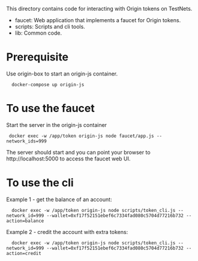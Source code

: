 This directory contains code for interacting with Origin tokens on TestNets.
  - faucet: Web application that implements a faucet for Origin tokens.
  - scripts: Scripts and cli tools.
  - lib: Common code.
 
 Prerequisite
 ============
  Use origin-box to start an origin-js container.
  
      docker-compose up origin-js
      
 To use the faucet
 =================
 Start the server in the origin-js container
 
     docker exec -w /app/token origin-js node faucet/app.js --network_ids=999
 
  The server should start and you can point your browser to http://localhost:5000 to access the faucet web UI.
  
  To use the cli
  ==============  
  Example 1 - get the balance of an account:
  
      docker exec -w /app/token origin-js node scripts/token_cli.js --network_id=999 --wallet=0xf17f52151ebef6c7334fad080c5704d77216b732 --action=balance
  
  Example 2 - credit the account with extra tokens:
  
      docker exec -w /app/token origin-js node scripts/token_cli.js --network_id=999 --wallet=0xf17f52151ebef6c7334fad080c5704d77216b732 --action=credit
 